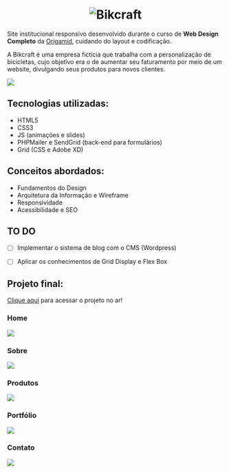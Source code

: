 <h1 align="center">
    <img alt="Bikcraft" src="./img/bikcraft-qualidade.svg"/>
</h1>

Site institucional responsivo desenvolvido durante o curso de **Web Design Completo** da [Origamid](https://www.origamid.com/curso/web-design-completo/), cuidando do layout e codificação.

A Bikcraft é uma empresa fictícia que trabalha com a personalização de bicicletas, cujo objetivo era o de aumentar seu faturamento por meio de um website, divulgando seus produtos para novos clientes.

<img src="./.github/preview.png"/>

## Tecnologias utilizadas:

+ HTML5
+ CSS3
+ JS (animações e slides)
+ PHPMailer e SendGrid (back-end para formulários)
+ Grid (CSS e Adobe XD)

## Conceitos abordados:
+ Fundamentos do Design
+ Arquitetura da Informação e Wireframe
+ Responsividade
+ Acessibilidade e SEO

## TO DO
- [ ] Implementar o sistema de blog com o CMS (Wordpress)
- [ ] Aplicar os conhecimentos de Grid Display e Flex Box


## Projeto final:
[Clique aqui](https://bikcraft.com/) para acessar o projeto no ar!

### Home
![](./.github/home.png)

### Sobre
![](./.github/sobre.png)

### Produtos
![](./.github/produtos.png)

### Portfólio
![](./.github/portfolio.png)

### Contato
![](./.github/contato.png)
